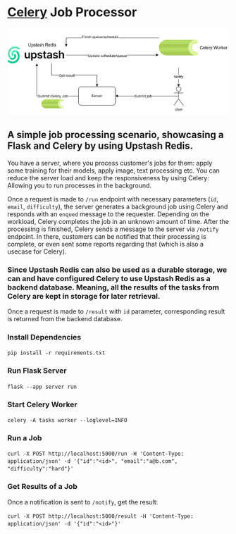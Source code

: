 # [Celery](https://github.com/celery/celery) Job Processor


![celery](./static/celery.png)

## A simple job processing scenario, showcasing a Flask and Celery by using Upstash Redis.
You have a server, where you process customer's jobs for them: apply some training for their models, apply image, text processing etc.
You can reduce the server load and keep the responsiveness by using Celery: Allowing you to run processes in the background.

Once a request is made to `/run` endpoint with necessary parameters (`id`, `email`, `difficulty`), the server generates a background job using Celery and responds with an `enqued` message to the requester.
Depending on the workload, Celery completes the job in an unknown amount of time. After the processing is finished, Celery sends a message to the server via `/notify` endpoint. In there, customers can be notified that their processing is complete, or even sent some reports regarding that (which is also a usecase for Celery).

### Since Upstash Redis can also be used as a durable storage, we can and have configured Celery to use Upstash Redis as a backend database. Meaning, all the results of the tasks from Celery are kept in storage for later retrieval.
Once a request is made to `/result` with `id` parameter, corresponding result is returned from the backend database.

### Install Dependencies
`pip install -r requirements.txt` 
### Run Flask Server
`flask --app server run`
### Start Celery Worker
`celery -A tasks worker --loglevel=INFO`

### Run a Job
` curl -X POST http://localhost:5000/run -H 'Content-Type: application/json' -d '{"id":"<id>", "email":"a@b.com", "difficulty":"hard"}' `

### Get Results of a Job
Once a notification is sent to `/notify`, get the result:

` curl -X POST http://localhost:5000/result -H 'Content-Type: application/json' -d '{"id":"<id>"}' `

